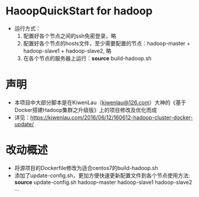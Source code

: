 # HaoopQuickStart for hadoop
- 运行方式：
    1. 配置好各个节点之间的ssh免密登录，略
    2. 配置好各个节点的hosts文件，至少需要配置的节点：hadoop-master + hadoop-slave1 + hadoop-slave2, 略
    3. 在各个节点的服务器上运行：**source** build-hadoop.sh
# 声明
- 本项目中大部分脚本是在KiwenLau（kiwenlau@126.com）大神的《基于Docker搭建Hadoop集群之升级版》上的项目修改及优化而成
- 详见：https://kiwenlau.com/2016/06/12/160612-hadoop-cluster-docker-update/
# 改动概述
- 将源项目的Dockerfile修改为适合centos7的build-hadoop.sh
- 添加了update-config.sh，更加方便快速更新配置文件到各个节点使用方法: **source** update-config.sh hadoop-master hadoop-slave1 hadoop-slave2 ...